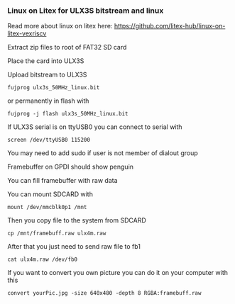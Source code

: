 ### Linux on Litex for ULX3S bitstream and linux

Read more about linux on litex here: https://github.com/litex-hub/linux-on-litex-vexriscv

Extract zip files to root of FAT32 SD card

Place the card into ULX3S

Upload bitstream to ULX3S

```
fujprog ulx3s_50MHz_linux.bit
```

or permanently in flash with 

```
fujprog -j flash ulx3s_50MHz_linux.bit
```

If ULX3S serial is on ttyUSB0 you can connect to serial with

```
screen /dev/ttyUSB0 115200 
```

You may need to add sudo if user is not member of dialout group

Framebuffer on GPDI should show penguin

You can fill framebuffer with raw data

You can mount SDCARD with

```
mount /dev/mmcblk0p1 /mnt
```

Then you copy file to the system from SDCARD

```
cp /mnt/framebuff.raw ulx4m.raw
```

After that you just need to send raw file to fb1

```
cat ulx4m.raw /dev/fb0
```

If you want to convert you own picture you can do it on your computer with this

```
convert yourPic.jpg -size 640x480 -depth 8 RGBA:framebuff.raw
```

